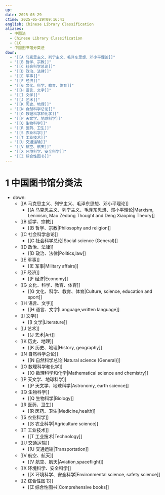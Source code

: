 ```yaml
---
up: 
date: 2025-05-29
ctime: 2025-05-29T09:16:41
english: Chinese Library Classification
aliases:
  - 中图法
  - Chinese Library Classification
  - CLC
  - 中国图书馆分类法
down:
  - "[[A 马克思主义、列宁主义、毛泽东思想、邓小平理论]]"
  - "[[B 哲学、宗教]]"
  - "[[C 社会科学总论]]"
  - "[[D 政治、法律]]"
  - "[[E 军事]]"
  - "[[F 经济]]"
  - "[[G 文化、科学、教育、体育]]"
  - "[[H 语言、文字]]"
  - "[[I 文学]]"
  - "[[J 艺术]]"
  - "[[K 历史、地理]]"
  - "[[N 自然科学总论]]"
  - "[[O 数理科学和化学]]"
  - "[[P 天文学、地球科学]]"
  - "[[Q 生物科学]]"
  - "[[R 医药、卫生]]"
  - "[[S 农业科学]]"
  - "[[T 工业技术]]"
  - "[[U 交通运输]]"
  - "[[V 航空、航天]]"
  - "[[X 环境科学、安全科学]]"
  - "[[Z 综合性图书]]"
---
```


# 1 中国图书馆分类法

- down:
	- [[A 马克思主义、列宁主义、毛泽东思想、邓小平理论]]
		- [[A 马克思主义、列宁主义、毛泽东思想、邓小平理论|Marxism, Leninism, Mao Zedong Thought and Deng Xiaoping Theory]]
	- [[B 哲学、宗教]]
		- [[B 哲学、宗教|Philosophy and religion]]
	- [[C 社会科学总论]]
		- [[C 社会科学总论|Social science (General)]]
	- [[D 政治、法律]]
		- [[D 政治、法律|Politics,law]]
	- [[E 军事]]
		- [[E 军事|Military affairs]]
	- [[F 经济]]
		- [[F 经济|Economy]]
	- [[G 文化、科学、教育、体育]]
		- [[G 文化、科学、教育、体育|Culture, science, education and sport]]
	- [[H 语言、文字]]
		- [[H 语言、文字|Language,written language]]
	- [[I 文学]]
		- [[I 文学|Literature]]
	- [[J 艺术]]
		- [[J 艺术|Art]]
	- [[K 历史、地理]]
		- [[K 历史、地理|History, geography]]
	- [[N 自然科学总论]]
		- [[N 自然科学总论|Natural science (General)]]
	- [[O 数理科学和化学]]
		- [[O 数理科学和化学|Mathematical science and chemistry]]
	- [[P 天文学、地球科学]]
		- [[P 天文学、地球科学|Astronomy, earth science]]
	- [[Q 生物科学]]
		- [[Q 生物科学|Biology]]
	- [[R 医药、卫生]]
		- [[R 医药、卫生|Medicine,health]]
	- [[S 农业科学]]
		- [[S 农业科学|Agriculture science]]
	- [[T 工业技术]]
		- [[T 工业技术|Technology]]
	- [[U 交通运输]]
		- [[U 交通运输|Transportation]]
	- [[V 航空、航天]]
		- [[V 航空、航天|Aviation,spaceflight]]
	- [[X 环境科学、安全科学]]
		- [[X 环境科学、安全科学|Environmental science, safety science]]
	- [[Z 综合性图书]]
		- [[Z 综合性图书|Comprehensive books]]